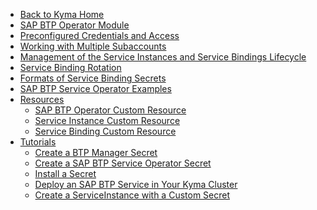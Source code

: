 <!-- markdown-link-check-disable -->
* [Back to Kyma Home](/)
* [SAP BTP Operator Module](/btp-manager/user/README.md)
* [Preconfigured Credentials and Access](/btp-manager/user/03-10-preconfigured-secret.md)
* [Working with Multiple Subaccounts](/btp-manager/user/03-30-multitenancy.md)
* [Management of the Service Instances and Service Bindings Lifecycle](/btp-manager/user/03-40-management-of-service-instances-and-bindings.md)
* [Service Binding Rotation](/btp-manager/user/03-50-service-binding-rotation.md)
* [Formats of Service Binding Secrets](/btp-manager/user/03-60-formatting-service-binding-secret.md)
* [SAP BTP Service Operator Examples](/btp-manager/user/05-10-examples.md)
* [Resources](/btp-manager/user/resources/README.md)
  * [SAP BTP Operator Custom Resource](/btp-manager/user/resources/02-10-sap-btp-operator-cr.md)
  * [Service Instance Custom Resource](/btp-manager/user/resources/02-20-service-instance-cr.md)
  * [Service Binding Custom Resource](/btp-manager/user/resources/02-30-service-binding-cr.md)
* [Tutorials](/btp-manager/user/tutorials/README.md)
  * [Create a BTP Manager Secret](/btp-manager/user/tutorials/04-10-create-btp-manager-secret.md)
  * [Create a SAP BTP Service Operator Secret](/btp-manager/user/tutorials/04-20-create-btp-service-operator-secret.md)
  * [Install a Secret](/btp-manager/user/tutorials/04-30-install-secret.md)
  * [Deploy an SAP BTP Service in Your Kyma Cluster](/btp-manager/user/tutorials/04-40-deploy-service-in-cluster.md)
  * [Create a ServiceInstance with a Custom Secret](/btp-manager/user/tutorials/04-50-create-service-instance-with-custom-secret.md)
<!-- markdown-link-check-enable -->